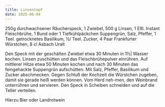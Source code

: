 ```yaml
---
title: Linsentopf
date: 2025-06-04
---
```


250g durchwachsener Räucherspeck, 1 Zwiebel, 500 g Linsen, 1 Eßl. Instant Fleischbrühe, 1 Bund oder 1 Tiefkühlpäckchen Suppengrün, Salz, Pfeffer, 1 Teel. getrocknetes Basilikum, ½/ Teel. Zucker, 4 Paar Frankfurter Würstchen, 8 cl Asbach Uralt

Den Speck mit der geschälten Zwiebel etwa 30 Minuten in 1½| Wasser kochen. Linsen zuschütten und das Fleischbrühepulver einrühren. Auf mittlerer Hitze etwa 50 Minuten kochen und nach 30 Minuten das feingehackte Suppengrün aufschütten. Mit Salz, Pfeffer, Basilikum und Zucker abschmecken. Gegen Schluß der Kochzeit die Würstchen zugeben, damit sie gerade heiß werden können. Vom Herd neh-men, den Weinbrand unterrühren und servieren. Den Speck in Scheiben schneiden und auf die Teller verteilen.

Hierzu Bier oder Landrotwein
